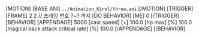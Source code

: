 [MOTION]
[BASE ANI] `../Animation_Kinol/throw.ani`
[/MOTION]
[TRIGGER]
[FRAME] 2 2 // 프레임 번호 ?~? 까지
[DO BEHAVIOR] [ME] 0
[/TRIGGER]
[BEHAVIOR] 
	[APPENDAGE] 5000
		[cast speed] [+] 100.0
		[hp max] [%] 100.0 
		[magical back attack critical rate] [%] 100.0
	[/APPENDAGE]
[/BEHAVIOR]